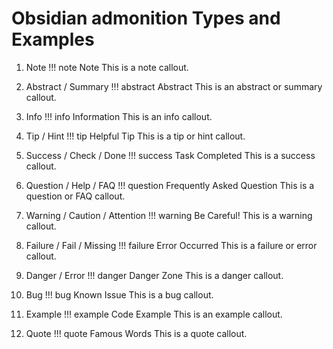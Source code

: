
# Obsidian admonition Types and Examples

1. Note
!!! note Note
	This is a note callout.


1. Abstract / Summary
!!! abstract Abstract
	This is an abstract or summary callout.

1. Info
!!! info Information
	This is an info callout.

1. Tip / Hint
!!! tip Helpful Tip
	This is a tip or hint callout.

1. Success / Check / Done
!!! success Task Completed
	This is a success callout.

1. Question / Help / FAQ
!!! question Frequently Asked Question
	This is a question or FAQ callout.

1. Warning / Caution / Attention
!!! warning Be Careful!
	This is a warning callout.

1. Failure / Fail / Missing
!!! failure Error Occurred
	This is a failure or error callout.

1. Danger / Error
!!! danger Danger Zone
	This is a danger callout.

1.  Bug
!!! bug Known Issue
	This is a bug callout.

1.  Example
!!! example Code Example
	This is an example callout.

1.  Quote
!!! quote Famous Words
	This is a quote callout.
